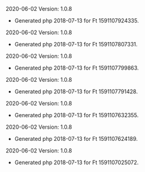 2020-06-02 Version: 1.0.8
- Generated php 2018-07-13 for Ft 1591107924335.

2020-06-02 Version: 1.0.8
- Generated php 2018-07-13 for Ft 1591107807331.

2020-06-02 Version: 1.0.8
- Generated php 2018-07-13 for Ft 1591107799863.

2020-06-02 Version: 1.0.8
- Generated php 2018-07-13 for Ft 1591107791428.

2020-06-02 Version: 1.0.8
- Generated php 2018-07-13 for Ft 1591107632355.

2020-06-02 Version: 1.0.8
- Generated php 2018-07-13 for Ft 1591107624189.

2020-06-02 Version: 1.0.8
- Generated php 2018-07-13 for Ft 1591107025072.

